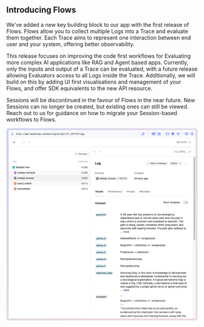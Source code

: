 ## Introducing Flows

We've added a new key building block to our app with the first release of Flows. Flows allow you to collect multiple Logs into a Trace and evaluate them together. Each Trace aims to represent one interaction between end user and your system, offering better observability.

This release focuses on improving the code first workflows for Evaluating more complex AI applications like RAG and Agent based apps. Currently, only the inputs and output of a Trace can be evaluated, with a future release allowing Evaluators access to all Logs inside the Trace. Additionally, we will build on this by adding UI first visualisations and management of your Flows, and offer SDK equivalents to the new API resource.

Sessions will be discontinued in the favour of Flows in the near future. New Sessions can no longer be created, but existing ones can still be viewed. Reach out to us for guidance on how to migrate your Session-based workflows to Flows.

![Image of a Flow with logs](../assets/images/changelogs/flows_screenshot.png)
